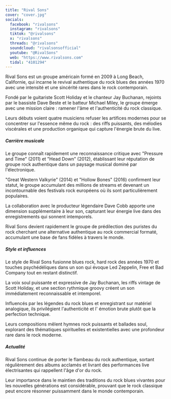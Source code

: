 ```yaml
---
title: "Rival Sons"
cover: "cover.jpg"
socials:
  facebook: "rivalsons"
  instagram: "rivalsons"
  tiktok: "@rivalsons"
  x: "rivalsons"
  threads: "@rivalsons"
  soundcloud: "rivalsonsofficial"
  youtube: "@RivalSons"
  web: "https://www.rivalsons.com"
  tidal: "4101294"
---
```


Rival Sons est un groupe américain formé en 2009 à Long Beach, Californie, qui incarne le revival authentique du rock
blues des années 1970 avec une intensité et une sincérité rares dans le rock contemporain.

Fondé par le guitariste Scott Holiday et le chanteur Jay Buchanan, rejoints par le bassiste Dave Beste et le batteur
Michael Miley, le groupe émerge avec une mission claire : ramener l'âme et l'authenticité du rock classique.

Leurs débuts voient quatre musiciens refuser les artifices modernes pour se concentrer sur l'essence même du rock : des
riffs puissants, des mélodies viscérales et une production organique qui capture l'énergie brute du live.

##### Carrière musicale

Le groupe connaît rapidement une reconnaissance critique avec "Pressure and Time" (2011) et "Head Down" (2012),
établissant leur réputation de groupe rock authentique dans un paysage musical dominé par l'électronique.

"Great Western Valkyrie" (2014) et "Hollow Bones" (2016) confirment leur statut, le groupe accumulant des millions de
streams et devenant un incontournable des festivals rock européens où ils sont particulièrement populaires.

La collaboration avec le producteur légendaire Dave Cobb apporte une dimension supplémentaire à leur son, capturant leur
énergie live dans des enregistrements qui sonnent intemporels.

Rival Sons devient rapidement le groupe de prédilection des puristes du rock cherchant une alternative authentique au
rock commercial formaté, accumulant une base de fans fidèles à travers le monde.

##### Style et influences

Le style de Rival Sons fusionne blues rock, hard rock des années 1970 et touches psychédéliques dans un son qui évoque
Led Zeppelin, Free et Bad Company tout en restant distinctif.

La voix soul puissante et expressive de Jay Buchanan, les riffs vintage de Scott Holiday, et une section rythmique
groovy créent un son immédiatement reconnaissable et intemporel.

Influencés par les légendes du rock blues et enregistrant sur matériel analogique, ils privilégient l'authenticité et l'
émotion brute plutôt que la perfection technique.

Leurs compositions mêlent hymnes rock puissants et ballades soul, explorant des thématiques spirituelles et
existentielles avec une profondeur rare dans le rock moderne.

##### Actualité

Rival Sons continue de porter le flambeau du rock authentique, sortant régulièrement des albums acclamés et livrant des
performances live électrisantes qui rappellent l'âge d'or du rock.

Leur importance dans le maintien des traditions du rock blues vivantes pour les nouvelles générations est considérable,
prouvant que le rock classique peut encore résonner puissamment dans le monde contemporain.
